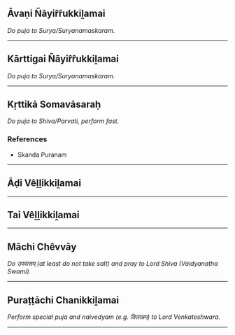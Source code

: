 ## Āvaṇi Ñāyir̂r̂ukkiḽamai
_Do puja to Surya/Suryanamaskaram._

---
## Kārttigai Ñāyir̂r̂ukkiḽamai
_Do puja to Surya/Suryanamaskaram._

---
## Kṛttikā Somavāsaraḥ
_Do puja to Shiva/Parvati, perform fast._
### References
* Skanda Puranam


---
## Āḍi Vêḻḻikkiḽamai


---
## Tai Vêḻḻikkiḽamai


---
## Māchi Chêvvāy
_Do उपवासम् (at least do not take salt) and pray to Lord Shiva (Vaidyanatha Swami)._

---
## Puraṭṭāchi Chanikkiḽamai
_Perform special puja and naivedyam (e.g. तिलान्नम्) to Lord Venkateshwara._

---
